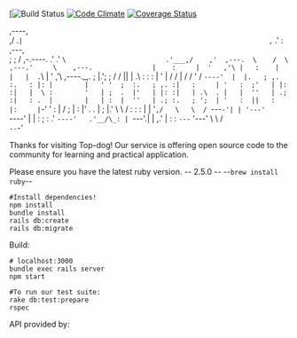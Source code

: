 [![Build Status](https://codeship.com/projects/<4e950cd0-084b-0136-da1b-46f3ea952830>/status?branch=master)
[![Code Climate](https://codeclimate.com/github/<nickwgiannini>/<top-dog>/badges/gpa.svg)](https://codeclimate.com/github/<nickwgiannini>/<top-dog>)
[![Coverage Status](https://coveralls.io/repos/github/<YOUR_GITHUB_USERNAME>/<top-dog>/badge.svg?branch=master)](https://coveralls.io/github/<YOUR_GITHUB_USERNAME>/<top-dog>?branch=master)


,----,                                                             
,/   .`|                                                             
,`   .'  :                              ,---,                          
;    ;     /        ,-.----.            .'  .' `\                        
.'___,/    ,'  ,---.  \    /  \         ,---.'     \    ,---.              
|    :     |  '   ,'\ |   :    |        |   |  .`\  |  '   ,'\   ,----._,.
;    |.';  ; /   /   ||   | .\ :        :   : |  '  | /   /   | /   /  ' /
`----'  |  |.   ; ,. :.   : |: |        |   ' '  ;  :.   ; ,. :|   :     |
'   :  ;'   | |: :|   |  \ :        '   | ;  .  |'   | |: :|   | .\  .
|   |  ''   | .; :|   : .  |        |   | :  |  ''   | .; :.   ; ';  |
'   :  ||   :    |:     |`-'        '   : | /  ; |   :    |'   .   . |
;   |.'  \   \  / :   : :           |   | '` ,/   \   \  /  `---`-'| |
'---'     `----'  |   | :           ;   :  .'      `----'   .'__/\_: |
              `---'.|           |   ,.'                 |   :    :
                `---`           '---'                    \   \  /  
                                                          `--`-'

Thanks for visiting Top-dog! Our service is offering open source code to the community for learning and practical application.

Please ensure you have the latest ruby version.
 --        2.5.0      --
 --`brew install ruby`--
```
#Install dependencies!
npm install
bundle install
rails db:create
rails db:migrate
```
Build:
```
# localhost:3000
bundle exec rails server
npm start
```
```
#To run our test suite:
rake db:test:prepare
rspec
```

API provided by:
